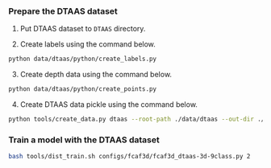 ### Prepare the DTAAS dataset

1. Put DTAAS dataset to `DTAAS` directory.

2. Create labels using the command below.
```bash
python data/dtaas/python/create_labels.py
```

3. Create depth data using the command below.
```bash
python data/dtaas/python/create_points.py
```

4. Create DTAAS data pickle using the command below.
```bash
python tools/create_data.py dtaas --root-path ./data/dtaas --out-dir ./data/dtaas --extra-tag dtaas
```

### Train a model with the DTAAS dataset
```bash
bash tools/dist_train.sh configs/fcaf3d/fcaf3d_dtaas-3d-9class.py 2
```
